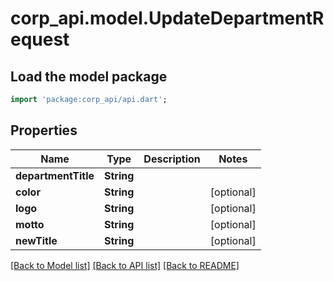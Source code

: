 # corp_api.model.UpdateDepartmentRequest

## Load the model package
```dart
import 'package:corp_api/api.dart';
```

## Properties
Name | Type | Description | Notes
------------ | ------------- | ------------- | -------------
**departmentTitle** | **String** |  | 
**color** | **String** |  | [optional] 
**logo** | **String** |  | [optional] 
**motto** | **String** |  | [optional] 
**newTitle** | **String** |  | [optional] 

[[Back to Model list]](../README.md#documentation-for-models) [[Back to API list]](../README.md#documentation-for-api-endpoints) [[Back to README]](../README.md)


